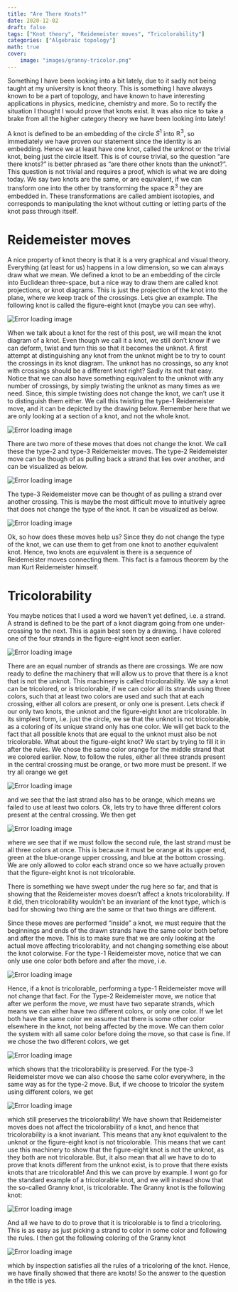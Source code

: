 ```yaml
---
title: "Are There Knots?"
date: 2020-12-02
draft: false
tags: ["Knot theory", "Reidemeister moves", "Tricolorability"]
categories: ["Algebraic topology"]
math: true
cover:
    image: "images/granny-tricolor.png"
---
```



Something I have been looking into a bit lately, due to it sadly not being taught at my university is knot theory. This is something I have always known to be a part of topology, and have known to have interesting applications in physics, medicine, chemistry and more. So to rectify the situation I thought I would prove that knots exist. It was also nice to take a brake from all the higher category theory we have been looking into lately!

A knot is defined to be an embedding of the circle $S^1$ into $\mathbb{R}^3$, so immediately we have proven our statement since the identity is an embedding. Hence we at least have one knot, called the unknot or the trivial knot, being just the circle itself. This is of course trivial, so the question “are there knots?” is better phrased as “are there other knots than the unknot?”. This question is not trivial and requires a proof, which is what we are doing today. We say two knots are the same, or are equivalent, if we can transform one into the other by transforming the space $\mathbb{R}^3$ they are embedded in. These transformations are called ambient isotopies, and corresponds to manipulating the knot without cutting or letting parts of the knot pass through itself.

# Reidemeister moves

A nice property of knot theory is that it is a very graphical and visual theory. Everything (at least for us) happens in a low dimension, so we can always draw what we mean. We defined a knot to be an embedding of the circle into Euclidean three-space, but a nice way to draw them are called knot projections, or knot diagrams. This is just the projection of the knot into the plane, where we keep track of the crossings. Lets give an example. The following knot is called the figure-eight knot (maybe you can see why).

![Error loading image](images/figure-8-knot.png)

When we talk about a knot for the rest of this post, we will mean the knot diagram of a knot. Even though we call it a knot, we still don’t know if we can deform, twist and turn this so that it becomes the unknot. A first attempt at distinguishing any knot from the unknot might be to try to count the crossings in its knot diagram. The unknot has no crossings, so any knot with crossings should be a different knot right? Sadly its not that easy. Notice that we can also have something equivalent to the unknot with any number of crossings, by simply twisting the unknot as many times as we need. Since, this simple twisting does not change the knot, we can’t use it to distinguish them either. We call this twisting the type-1 Reidemeister move, and it can be depicted by the drawing below. Remember here that we are only looking at a section of a knot, and not the whole knot.

![Error loading image](images/reidemeister-1.png)

There are two more of these moves that does not change the knot. We call these the type-2 and type-3 Reidemeister moves. The type-2 Reidemeister move can be though of as pulling back a strand that lies over another, and can be visualized as below.

![Error loading image](images/reidemeister-2.png)

The type-3 Reidemeister move can be thought of as pulling a strand over another crossing. This is maybe the most difficult move to intuitively agree that does not change the type of the knot. It can be visualized as below.

![Error loading image](images/reidemeister-3.png)

Ok, so how does these moves help us? Since they do not change the type of the knot, we can use them to get from one knot to another equivalent knot. Hence, two knots are equivalent is there is a sequence of Reidemeister moves connecting them. This fact is a famous theorem by the man Kurt Reidemeister himself.

# Tricolorability

You maybe notices that I used a word we haven’t yet defined, i.e. a strand. A strand is defined to be the part of a knot diagram going from one under-crossing to the next. This is again best seen by a drawing. I have colored one of the four strands in the figure-eight knot seen earlier.

![Error loading image](images/strand.png)

There are an equal number of strands as there are crossings. We are now ready to define the machinery that will allow us to prove that there is a knot that is not the unknot. This machinery is called tricolorability. We say a knot can be tricolored, or is tricolorable, if we can color all its strands using three colors, such that at least two colors are used and such that at each crossing, either all colors are present, or only one is present. Lets check if our only two knots, the unknot and the figure-eight knot are tricolorable. In its simplest form, i.e. just the circle, we se that the unknot is not tricolorable, as a coloring of its unique strand only has one color. We will get back to the fact that all possible knots that are equal to the unknot must also be not tricolorable. What about the figure-eight knot? We start by trying to fill it in after the rules. We chose the same color orange for the middle strand that we colored earlier. Now, to follow the rules, either all three strands present in the central crossing must be orange, or two more must be present. If we try all orange we get

![Error loading image](images/tricolor-8.png)

and we see that the last strand also has to be orange, which means we failed to use at least two colors. Ok, lets try to have three different colors present at the central crossing. We then get

![Error loading image](images/tricolor-8-2.png)

where we see that if we must follow the second rule, the last strand must be all three colors at once. This is because it must be orange at its upper end, green at the blue-orange upper crossing, and blue at the bottom crossing. We are only allowed to color each strand once so we have actually proven that the figure-eight knot is not tricolorable.

There is something we have swept under the rug here so far, and that is showing that the Reidemeister moves doesn’t affect a knots tricolorability. If it did, then tricolorability wouldn’t be an invariant of the knot type, which is bad for showing two thing are the same or that two things are different.

Since these moves are performed “inside” a knot, we must require that the beginnings and ends of the drawn strands have the same color both before and after the move. This is to make sure that we are only looking at the actual move affecting tricolorablity, and not changing something else about the knot colorwise. For the type-1 Reidemeister move, notice that we can only use one color both before and after the move, i.e.

![Error loading image](images/tricolorable-1.png)

Hence, if a knot is tricolorable, performing a type-1 Reidemeister move will not change that fact. For the Type-2 Reidemeister move, we notice that after we perform the move, we must have two separate strands, which means we can either have two different colors, or only one color. If we let both have the same color we assume that there is some other color elsewhere in the knot, not being affected by the move. We can them color the system with all same color before doing the move, so that case is fine. If we chose the two different colors, we get

![Error loading image](images/tricolorable-2.png)

which shows that the tricolorability is preserved. For the type-3 Reidemeister move we can also choose the same color everywhere, in the same way as for the type-2 move. But, if we choose to tricolor the system using different colors, we get

![Error loading image](images/tricolorable-3.png)

which still preserves the tricolorability! We have shown that Reidemeister moves does not affect the tricolorability of a knot, and hence that tricolorability is a knot invariant. This means that any knot equivalent to the unknot or the figure-eight knot is not tricolorable. This means that we cant use this machinery to show that the figure-eight knot is not the unknot, as they both are not tricolorable. But, it also mean that all we have to do to prove that knots different from the unknot exist, is to prove that there exists knots that are tricolorable! And this we can prove by example. I wont go for the standard example of a tricolorable knot, and we will instead show that the so-called Granny knot, is tricolorable. The Granny knot is the following knot:

![Error loading image](images/granny.png)

And all we have to do to prove that it is tricolorable is to find a tricoloring. This is as easy as just picking a strand to color in some color and following the rules. I then got the following coloring of the Granny knot

![Error loading image](images/granny-tricolor.png)

which by inspection satisfies all the rules of a tricoloring of the knot. Hence, we have finally showed that there are knots! So the answer to the question in the title is yes.